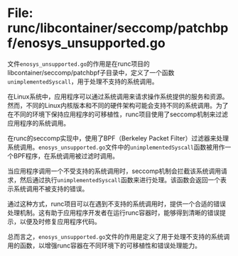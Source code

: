 # File: runc/libcontainer/seccomp/patchbpf/enosys_unsupported.go

文件`enosys_unsupported.go`的作用是在runc项目的libcontainer/seccomp/patchbpf子目录中，定义了一个函数`unimplementedSyscall`，用于处理不支持的系统调用。

在Linux系统中，应用程序可以通过系统调用来请求操作系统提供的服务和资源。然而，不同的Linux内核版本和不同的硬件架构可能会支持不同的系统调用。为了在不同的环境下保持应用程序的可移植性，runc项目使用了seccomp机制来过滤应用程序的系统调用。

在runc的seccomp实现中，使用了BPF（Berkeley Packet Filter）过滤器来处理系统调用。`enosys_unsupported.go`文件中的`unimplementedSyscall`函数被用作一个BPF程序，在系统调用被过滤时调用。

当应用程序调用一个不受支持的系统调用时，seccomp机制会拦截该系统调用请求，然后通过执行`unimplementedSyscall`函数来进行处理。该函数会返回一个表示系统调用不被支持的错误。

通过这种方式，runc项目可以在遇到不支持的系统调用时，提供一个合适的错误处理机制。这有助于应用程序开发者在运行runc容器时，能够得到清晰的错误提示，以便及时修复应用程序代码。

总而言之，`enosys_unsupported.go`文件的作用是定义了用于处理不支持的系统调用的函数，以增强runc容器在不同环境下的可移植性和错误处理能力。

